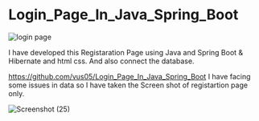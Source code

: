 
# Login_Page_In_Java_Spring_Boot

![login page](https://user-images.githubusercontent.com/97448959/215779165-903a0518-325f-4dd3-8780-cb0290eb0615.PNG)

I have developed this Registaration Page using Java and Spring Boot & Hibernate and html css.
And also connect the database.

https://github.com/vus05/Login_Page_In_Java_Spring_Boot
I have facing some issues in data  so I have taken the Screen shot of registartion page only.
 


![Screenshot (25)](https://user-images.githubusercontent.com/97448959/215790980-66060c13-87f3-4e88-829a-daa687d485e5.png)

